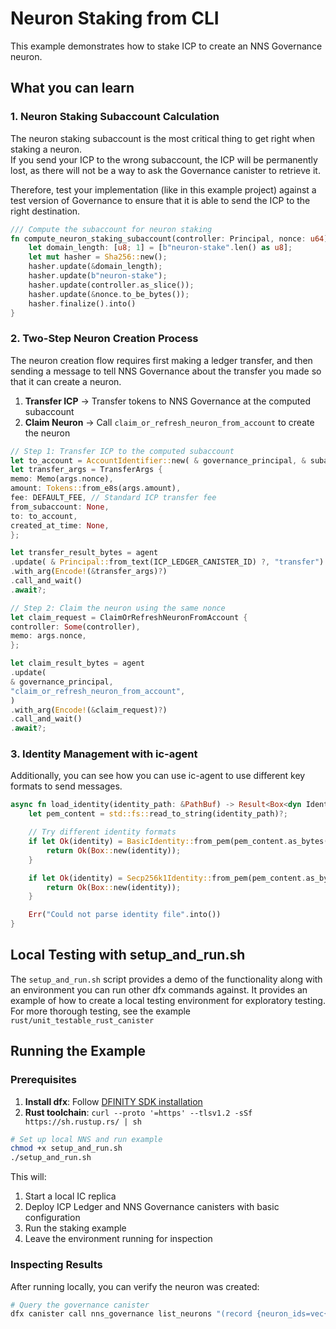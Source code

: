 # Neuron Staking from CLI

This example demonstrates how to stake ICP to create an NNS Governance neuron.

## What you can learn

### 1. **Neuron Staking Subaccount Calculation**

The neuron staking subaccount is the most critical thing to get right when staking a neuron.  
If you send your ICP to the wrong subaccount, the ICP will be permanently lost, as there will not be a way
to ask the Governance canister to retrieve it.

Therefore, test your implementation (like in this example project) against a test version of Governance to ensure
that it is able to send the ICP to the right destination.

```rust
/// Compute the subaccount for neuron staking
fn compute_neuron_staking_subaccount(controller: Principal, nonce: u64) -> [u8; 32] {
    let domain_length: [u8; 1] = [b"neuron-stake".len() as u8];
    let mut hasher = Sha256::new();
    hasher.update(&domain_length);
    hasher.update(b"neuron-stake");
    hasher.update(controller.as_slice());
    hasher.update(&nonce.to_be_bytes());
    hasher.finalize().into()
}
```

### 2. **Two-Step Neuron Creation Process**

The neuron creation flow requires first making a ledger transfer, and then sending a message to tell
NNS Governance about the transfer you made so that it can create a neuron.

1. **Transfer ICP** → Transfer tokens to NNS Governance at the computed subaccount
2. **Claim Neuron** → Call `claim_or_refresh_neuron_from_account` to create the neuron

```rust
// Step 1: Transfer ICP to the computed subaccount
let to_account = AccountIdentifier::new( & governance_principal, & subaccount);
let transfer_args = TransferArgs {
memo: Memo(args.nonce),
amount: Tokens::from_e8s(args.amount),
fee: DEFAULT_FEE, // Standard ICP transfer fee
from_subaccount: None,
to: to_account,
created_at_time: None,
};

let transfer_result_bytes = agent
.update( & Principal::from_text(ICP_LEDGER_CANISTER_ID) ?, "transfer")
.with_arg(Encode!(&transfer_args)?)
.call_and_wait()
.await?;

// Step 2: Claim the neuron using the same nonce
let claim_request = ClaimOrRefreshNeuronFromAccount {
controller: Some(controller),
memo: args.nonce,
};

let claim_result_bytes = agent
.update(
& governance_principal,
"claim_or_refresh_neuron_from_account",
)
.with_arg(Encode!(&claim_request)?)
.call_and_wait()
.await?;
```

### 3. **Identity Management with ic-agent**

Additionally, you can see how you can use ic-agent to use different key formats to send messages.

```rust
async fn load_identity(identity_path: &PathBuf) -> Result<Box<dyn Identity>, Box<dyn std::error::Error>> {
    let pem_content = std::fs::read_to_string(identity_path)?;

    // Try different identity formats
    if let Ok(identity) = BasicIdentity::from_pem(pem_content.as_bytes()) {
        return Ok(Box::new(identity));
    }

    if let Ok(identity) = Secp256k1Identity::from_pem(pem_content.as_bytes()) {
        return Ok(Box::new(identity));
    }

    Err("Could not parse identity file".into())
}
```

## Local Testing with setup_and_run.sh

The `setup_and_run.sh` script provides a demo of the functionality along with an environment you can run
other dfx commands against. It provides an example of how to create a local testing environment for exploratory
testing. For more thorough testing, see the example `rust/unit_testable_rust_canister`

## Running the Example

### Prerequisites

1. **Install dfx**:
   Follow [DFINITY SDK installation](https://internetcomputer.org/docs/current/developer-docs/setup/install/)
2. **Rust toolchain**: `curl --proto '=https' --tlsv1.2 -sSf https://sh.rustup.rs/ | sh`

```bash
# Set up local NNS and run example
chmod +x setup_and_run.sh
./setup_and_run.sh
```

This will:

1. Start a local IC replica
2. Deploy ICP Ledger and NNS Governance canisters with basic configuration
3. Run the staking example
4. Leave the environment running for inspection

### Inspecting Results

After running locally, you can verify the neuron was created:

```bash
# Query the governance canister
dfx canister call nns_governance list_neurons "(record {neuron_ids=vec{}; include_neurons_readable_by_caller=true})"
```
